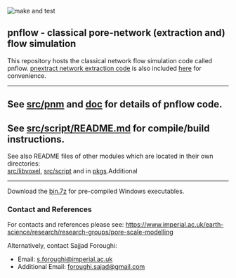 ![make and test](https://github.com/ImperialCollegeLondon/pnflow/workflows/make%20and%20test/badge.svg)

##  pnflow - classical pore-network (extraction and) flow simulation

This repository hosts the classical network flow simulation code called pnflow. 
[pnextract network extraction code](https://github.com/aliraeini/pnextract) is also included [here](src/pnm/pnextract) for convenience.

 ----------------------------------------------------------------

## See [src/pnm](src/pnm) and [doc](doc) for details of pnflow code.

## See [src/script/README.md](src/script/README.md) for compile/build instructions.

See also README files of other modules which are located in their own directories:    
[src/libvoxel](src/libvoxel), [src/script](src/script) and in [pkgs](pkgs).Additional


 ----------------------------------------------------------------

Download the [bin.7z](bin.7z) for pre-compiled Windows executables. 

### Contact and References ###

For contacts and references please see: 
https://www.imperial.ac.uk/earth-science/research/research-groups/pore-scale-modelling

Alternatively, contact Sajjad Foroughi:
- Email: s.foroughi@imperial.ac.uk
- Additional Email: foroughi.sajad@gmail.com

